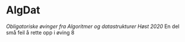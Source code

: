 # AlgDat
*Obligatoriske øvinger fra Algoritmer og datastrukturer Høst 2020*
En del små feil å rette opp i øving 8
